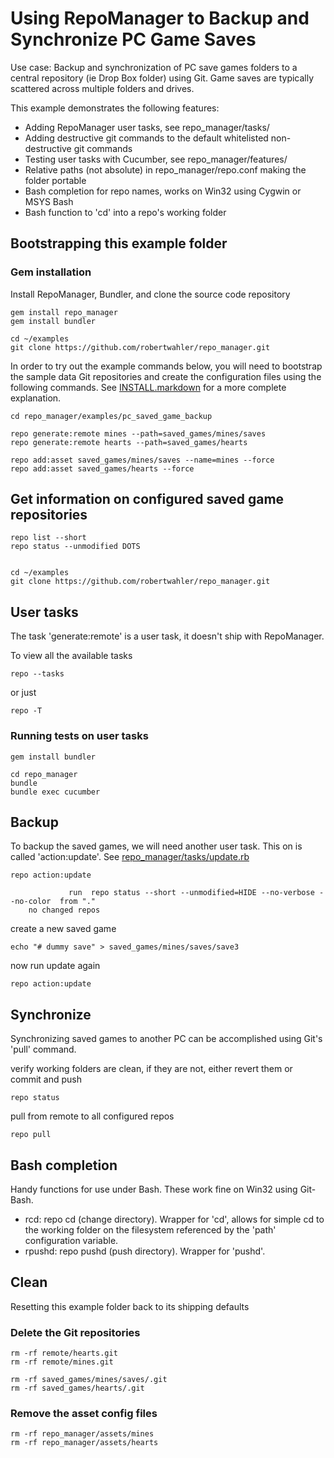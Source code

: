 Using RepoManager to Backup and Synchronize PC Game Saves
=========================================================

Use case:  Backup and synchronization of PC save games folders to a
central repository (ie Drop Box folder) using Git.  Game saves are
typically scattered across multiple folders and drives.

This example demonstrates the following features:

* Adding RepoManager user tasks, see repo_manager/tasks/
* Adding destructive git commands to the default whitelisted non-destructive git commands
* Testing user tasks with Cucumber, see repo_manager/features/
* Relative paths (not absolute) in repo_manager/repo.conf making the folder portable
* Bash completion for repo names, works on Win32 using Cygwin or MSYS Bash
* Bash function to 'cd' into a repo's working folder


Bootstrapping this example folder
--------------------------------

### Gem installation

Install RepoManager, Bundler, and clone the source code repository

    gem install repo_manager
    gem install bundler

    cd ~/examples
    git clone https://github.com/robertwahler/repo_manager.git

In order to try out the example commands below, you will need to bootstrap the
sample data Git repositories and create the configuration files using the
following commands.  See [INSTALL.markdown](INSTALL.markdown) for a more
complete explanation.

    cd repo_manager/examples/pc_saved_game_backup

    repo generate:remote mines --path=saved_games/mines/saves
    repo generate:remote hearts --path=saved_games/hearts

    repo add:asset saved_games/mines/saves --name=mines --force
    repo add:asset saved_games/hearts --force


Get information on configured saved game repositories
-----------------------------------------------------

    repo list --short
    repo status --unmodified DOTS


    cd ~/examples
    git clone https://github.com/robertwahler/repo_manager.git

User tasks
---------

The task 'generate:remote' is a user task, it doesn't ship with RepoManager.

To view all the available tasks

    repo --tasks

or just

    repo -T

### Running tests on user tasks

    gem install bundler

    cd repo_manager
    bundle
    bundle exec cucumber

Backup
------

To backup the saved games, we will need another user task.  This on is called
'action:update'.  See [repo_manager/tasks/update.rb](repo_manager/tasks/update.rb)

    repo action:update

                 run  repo status --short --unmodified=HIDE --no-verbose --no-color  from "."
        no changed repos

create a new saved game

    echo "# dummy save" > saved_games/mines/saves/save3

now run update again

    repo action:update

Synchronize
----------

Synchronizing saved games to another PC can be accomplished using Git's 'pull' command.

verify working folders are clean, if they are not, either revert them or commit and push

    repo status

pull from remote to all configured repos

    repo pull

Bash completion
---------------

Handy functions for use under Bash.  These work fine on Win32 using
Git-Bash.

* rcd: repo cd (change directory).  Wrapper for 'cd', allows for simple cd
  <repo name> to the working folder on the filesystem referenced by the 'path'
  configuration variable.
* rpushd: repo pushd (push directory).  Wrapper for 'pushd'.

Clean
-----
Resetting this example folder back to its shipping defaults

### Delete the Git repositories

    rm -rf remote/hearts.git
    rm -rf remote/mines.git

    rm -rf saved_games/mines/saves/.git
    rm -rf saved_games/hearts/.git

### Remove the asset config files

    rm -rf repo_manager/assets/mines
    rm -rf repo_manager/assets/hearts
